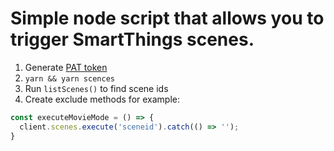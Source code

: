 # Simple node script that allows you to trigger SmartThings scenes.

1. Generate [PAT token](`https://account.smartthings.com/tokens`)
2. `yarn && yarn scences`
3. Run `listScenes()` to find scene ids
4. Create exclude methods for example:

```js
const executeMovieMode = () => {
  client.scenes.execute('sceneid').catch(() => '');
}
```
